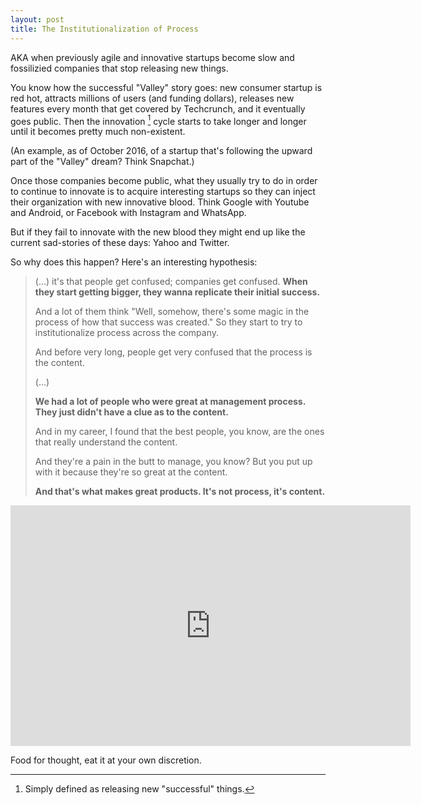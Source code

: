 ```yaml
---
layout: post
title: The Institutionalization of Process
---
```


AKA when previously agile and innovative startups become slow and fossilizied companies that stop releasing new things.

You know how the successful "Valley" story goes: new consumer startup is red hot, attracts millions of users (and funding dollars), releases new features every month that get covered by Techcrunch, and it eventually goes public. Then the innovation [^1] cycle starts to take longer and longer until it becomes pretty much non-existent.

[^1]: Simply defined as releasing new "successful" things.

(An example, as of October 2016, of a startup that's following the upward part of the "Valley" dream? Think Snapchat.)

Once those companies become public, what they usually try to do in order to continue to innovate is to acquire interesting startups so they can inject their organization with new innovative blood. Think Google with Youtube and Android, or Facebook with Instagram and WhatsApp.

But if they fail to innovate with the new blood they might end up like the current sad-stories of these days: Yahoo and Twitter.



So why does this happen? Here's an interesting hypothesis:

> (...) it's that people get confused; companies get confused. **When they start getting bigger, they wanna replicate their initial success.**
>
> And a lot of them think "Well, somehow, there's some magic in the process of how that success was created." So they start to try to institutionalize process across the company.
>
> And before very long, people get very confused that the process is the content.
>
> (...)
>
> **We had a lot of people who were great at management process. They just didn't have a clue as to the content.**
>
> And in my career, I found that the best people, you know, are the ones that really understand the content.
>
> And they're a pain in the butt to manage, you know? But you put up with it because they're so great at the content.
>
> **And that's what makes great products. It's not process, it's content.**

<iframe width="640" height="385" src="https://www.youtube.com/embed/lx2K_k4mJSc" frameborder="0"> </iframe>

Food for thought, eat it at your own discretion.


